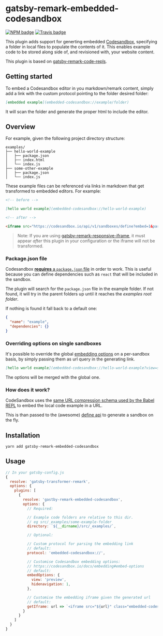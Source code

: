 # gatsby-remark-embedded-codesandbox

[![NPM badge](https://img.shields.io/npm/v/gatsby-remark-embedded-codesandbox.svg?style=flat-square)](https://www.npmjs.com/package/gatsby-remark-embedded-codesandbox)
[![Travis badge](https://img.shields.io/travis/elboman/gatsby-remark-embedded-codesandbox.svg?branch=master&style=flat-square)](https://travis-ci.org/elboman/gatsby-remark-embedded-codesandbox)

This plugin adds support for generting embedded [Codesandbox](https://codesandbox.io/), specifying a folder in local files to populate the contents of it.
This enables example code to be stored along side of, and revisioned with, your website content.

This plugin is based on [gatsby-remark-code-repls](https://github.com/gatsbyjs/gatsby/tree/master/packages/gatsby-remark-code-repls).

## Getting started

To embed a Codesandbox editor in you markdown/remark content, simply add a link with the custom protocol pointing to the folder desired folder:

```md
[embedded example](embedded-codesandbox://example/folder)
```

It will scan the folder and generate the proper html to include the editor.

## Overview

For example, given the following project directory structure:

```
examples/
├── hello-world-example
│   ├── package.json
│   ├── index.html
│   └── index.js
├── some-other-example
│   ├── package.json
│   └── index.js
```

These example files can be referenced via links in markdown that get transformed
to embedded editors. For example:

```md
<!-- before -->

[hello world example](embedded-codesandbox://hello-world-example)

<!-- after -->

<iframe src="https://codesandbox.io/api/v1/sandboxes/define?embed=1&parameters=N4IgZglgNgpgziAXKADgQwMYGs0HMYB0AVnAPYB2SoGFALjObVSOWgLYxIgwAe7KsEAF8hAGhARyAE14EAFrTZRmNRgyaIQAHgVKAfFoBGpKQE8DAemNnLuqHuHjJMnsQTIQq-oy6q4tAAIwUlIAgF4AgB0QQzQAJ2iAbmERIA&query=hidenavigation%3D1%26view%3Dpreview" style="width:100%; height:500px; border:0; border-radius: 4px; overflow:hidden;\\" sandbox="allow-modals allow-forms allow-popups allow-scripts allow-same-origin"></iframe>
```

> Note: If you are using [gatsby-remark-responsive-iframe](https://github.com/gatsbyjs/gatsby/tree/master/packages/gatsby-remark-responsive-iframe), it must appear _after_ this plugin in your configuration or the iframe will not be transformed.

### Package.json file

Codesandbox [**requires** a `package.json` file](https://codesandbox.io/docs/importing#how-it-works) in order to work.
This is useful because you can define dependencies such as `react` that will be included in the sandbox.

The plugin will search for the `package.json` file in the example folder.
If not found, it will try in the parent folders up until it reaches the _examples root folder_.

If nothing is found it fall back to a default one:

```json
{
  "name": "example",
  "dependencies": {}
}
```

### Overriding options on single sandboxes

It's possible to override the global [embedding options](https://codesandbox.io/docs/embedding#embed-options) on a per-sandbox basis, by simply passing them as url query in the generating link.

```md
[hello world example](embedded-codesandbox://hello-world-example?view=split)
```

The options will be merged with the global one.

### How does it work?

CodeSandbox uses the [same URL compression schema used by the Babel REPL](https://github.com/babel/website/blob/c9dd1f516985f7267eb58c286789e0c66bc0a21d/js/repl/UriUtils.js#L22-L26) to embed the local code example in a URL.

This is than passed to the (awesome) [define api](https://codesandbox.io/docs/importing#define-api) to generate a sandbox on the fly.

## Installation

`yarn add gatsby-remark-embedded-codesandbox`

## Usage

```javascript
// In your gatsby-config.js
{
  resolve: 'gatsby-transformer-remark',
  options: {
    plugins: [
      {
        resolve: 'gastby-remark-embedded-codesandbox',
        options: {
          // Required:

          // Example code folders are relative to this dir.
          // eg src/_examples/some-example-folder
          directory: `${__dirname}/src/_examples/`,

          // Optional:

          // Custom protocol for parsing the embedding link
          // default:
          protocol: 'embedded-codesandbox://',

          // Customise Codesandbox embedding options:
          // https://codesandbox.io/docs/embedding#embed-options
          // default:
          embedOptions: {
            view: 'preview',
            hidenavigation: 1,
          },

          // Customise the embedding iframe given the generated url
          // default:
          getIframe: url => `<iframe src="${url}" class="embedded-codesandbox" sandbox="allow-modals allow-forms allow-popups allow-scripts allow-same-origin"></iframe>`
        }
      }
    ]
  }
}
```
